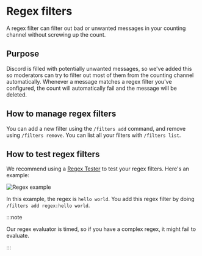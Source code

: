 # Regex filters

A regex filter can filter out bad or unwanted messages in your counting channel without screwing up the count.

## Purpose

Discord is filled with potentially unwanted messages, so we've added this so moderators can try to filter out most of them from the counting channel automatically. Whenever a message matches a regex filter you've configured, the count will automatically fail and the message will be deleted.

## How to manage regex filters

You can add a new filter using the `/filters add` command, and remove using `/filters remove`. You can list all your filters with `/filters list`.

## How to test regex filters

We recommend using a [Regex Tester](https://regexr.com/) to test your regex filters. Here's an example:

![Regex example](/img/docs/regex-tester.png)

In this example, the regex is `hello world`. You add this regex filter by doing `/filters add regex:hello world`.

:::note

Our regex evaluator is timed, so if you have a complex regex, it might fail to evaluate.

:::